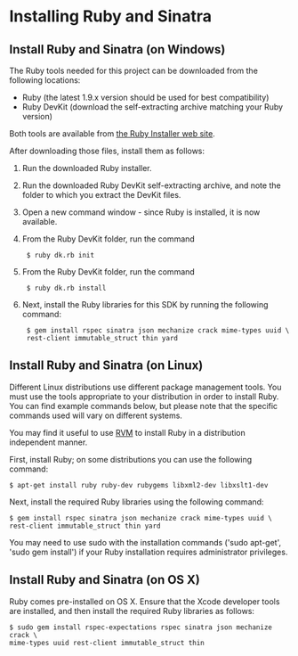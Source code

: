 Installing Ruby and Sinatra
===

Install Ruby and Sinatra (on Windows)
---

The Ruby tools needed for this project can be downloaded from the following 
locations:

* Ruby (the latest 1.9.x version should be used for best compatibility)
* Ruby DevKit (download the self-extracting archive matching your Ruby version)

Both tools are available from 
[the Ruby Installer web site](http://rubyinstaller.org).

After downloading those files, install them as follows:

1. Run the downloaded Ruby installer.
1. Run the downloaded Ruby DevKit self-extracting archive, and note the folder
to which you extract the DevKit files.
1. Open a new command window - since Ruby is installed, it is now available.
1. From the Ruby DevKit folder, run the command

        $ ruby dk.rb init

1. From the Ruby DevKit folder, run the command

        $ ruby dk.rb install

1. Next, install the Ruby libraries for this SDK by running the 
following command:

        $ gem install rspec sinatra json mechanize crack mime-types uuid \
        rest-client immutable_struct thin yard


Install Ruby and Sinatra (on Linux)
---

Different Linux distributions use different package management tools. You must 
use the tools appropriate to your distribution in order to install Ruby. You can find 
example commands below, but please note that the specific commands used will 
vary on different systems.

You may find it useful to use [RVM](http://rvm.io) to install Ruby in a 
distribution independent manner.

First, install Ruby; on some distributions you can use the following command:

    $ apt-get install ruby ruby-dev rubygems libxml2-dev libxslt1-dev

Next, install the required Ruby libraries using the following command:

    $ gem install rspec sinatra json mechanize crack mime-types uuid \
    rest-client immutable_struct thin yard

You may need to use sudo with the installation commands ('sudo apt-get', 
'sudo gem install') if your Ruby installation requires administrator privileges.

    
Install Ruby and Sinatra (on OS X)
---

Ruby comes pre-installed on OS X. Ensure that the Xcode developer tools are 
installed, and then install the required Ruby libraries as follows:

    $ sudo gem install rspec-expectations rspec sinatra json mechanize crack \
    mime-types uuid rest-client immutable_struct thin
